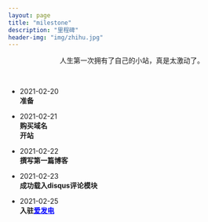 ```yaml
---
layout: page
title: "milestone"
description: "里程碑"
header-img: "img/zhihu.jpg"
---
```


<p style="text-align: center;">人生第一次拥有了自己的小站，真是太激动了。</p>
<p style="text-align: center;">&nbsp;&nbsp;</p>

<ul>
    <li><p>2021-02-20<br/><b>准备</b></p></li>
    <li><p>2021-02-21<br/><b>购买域名<br/>开站</b></p></li>
    <li><p>2021-02-22<br/><b>撰写第一篇博客</b></p></li>
    <li><p>2021-02-23<br/><b>成功载入disqus评论模块</b></p></li>
    <li><p>2021-02-25<br/><b>入驻<a href="https://afdian.net/@NekoYurico" style="color:blue" target="_blank">爱发电</a></b></p></li>
</ul>